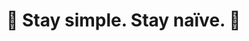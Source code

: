 # 🌟 Stay simple. Stay naïve. 👀

<!-- If you're using "main" as default branch -->
<!-- ![Metrics](https://github.com/ChenQiqian/ChenQiqian/blob/master/github-metrics.svg) -->
